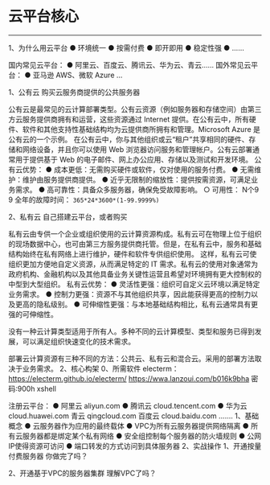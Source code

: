 # 云平台核心

-----

1、为什么用云平台
● 环境统一
● 按需付费 
● 即开即用 
● 稳定性强
● ......

国内常见云平台：
● 阿里云、百度云、腾讯云、华为云、青云......
国外常见云平台：
● 亚马逊 AWS、微软 Azure ...

1、公有云
购买云服务商提供的公共服务器

公有云是最常见的云计算部署类型。公有云资源（例如服务器和存储空间）由第三方云服务提供商拥有和运营，这些资源通过 Internet 提供。在公有云中，所有硬件、软件和其他支持性基础结构均为云提供商所拥有和管理。Microsoft Azure 是公有云的一个示例。
在公有云中，你与其他组织或云“租户”共享相同的硬件、存储和网络设备，并且你可以使用 Web 浏览器访问服务和管理帐户。公有云部署通常用于提供基于 Web 的电子邮件、网上办公应用、存储以及测试和开发环境。
公有云优势：
● 成本更低：无需购买硬件或软件，仅对使用的服务付费。
● 无需维护：维护由服务提供商提供。
● 近乎无限制的缩放性：提供按需资源，可满足业务需求。
● 高可靠性：具备众多服务器，确保免受故障影响。
  ○ 可用性： N个9   9   全年的故障时间： `365*24*3600*(1-99.9999%)`

2、私有云
自己搭建云平台，或者购买

私有云由专供一个企业或组织使用的云计算资源构成。私有云可在物理上位于组织的现场数据中心，也可由第三方服务提供商托管。但是，在私有云中，服务和基础结构始终在私有网络上进行维护，硬件和软件专供组织使用。
这样，私有云可使组织更加方便地自定义资源，从而满足特定的 IT 需求。私有云的使用对象通常为政府机构、金融机构以及其他具备业务关键性运营且希望对环境拥有更大控制权的中型到大型组织。
私有云优势：
● 灵活性更强：组织可自定义云环境以满足特定业务需求。
● 控制力更强：资源不与其他组织共享，因此能获得更高的控制力以及更高的隐私级别。
● 可伸缩性更强：与本地基础结构相比，私有云通常具有更强的可伸缩性。




没有一种云计算类型适用于所有人。多种不同的云计算模型、类型和服务已得到发展，可以满足组织快速变化的技术需求。

部署云计算资源有三种不同的方法：公共云、私有云和混合云。采用的部署方法取决于业务需求。
2、核心构架
0、所需软件
electerm：  https://electerm.github.io/electerm/
https://wwa.lanzoui.com/b016k9bha
密码:900h
xshell

注册云平台：
● 阿里云   aliyun.com 
● 腾讯云   cloud.tencent.com
● 华为云   cloud.huawei.com
青云       qingcloud.com
百度云    cloud.baidu.com
.......
1、基础概念
● 云服务器作为应用的最终载体
● VPC为所有云服务器提供网络隔离
● 所有云服务器都是绑定某个私有网络
● 安全组控制每个服务器的防火墙规则
● 公网IP使得资源可访问
● 端口转发的方式访问到具体服务器
2、实战操作
1、开通按量付费服务器
你做完了吗？

2、开通基于VPC的服务器集群
理解VPC了吗？
